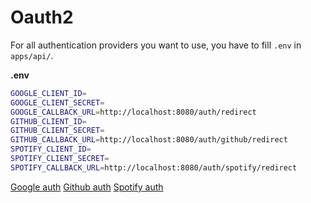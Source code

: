 # Oauth2

For all authentication providers you want to use, you have to fill ```.env``` in ```apps/api/```.

**.env**
```sh
GOOGLE_CLIENT_ID=
GOOGLE_CLIENT_SECRET=
GOOGLE_CALLBACK_URL=http://localhost:8080/auth/redirect
GITHUB_CLIENT_ID=
GITHUB_CLIENT_SECRET=
GITHUB_CALLBACK_URL=http://localhost:8080/auth/github/redirect
SPOTIFY_CLIENT_ID=
SPOTIFY_CLIENT_SECRET=
SPOTIFY_CALLBACK_URL=http://localhost:8080/auth/spotify/redirect
```

[Google auth](https://console.cloud.google.com/apis/dashboard)
[Github auth](https://github.com/settings/applications/)
[Spotify auth](https://developer.spotify.com/dashboard/applications/)
